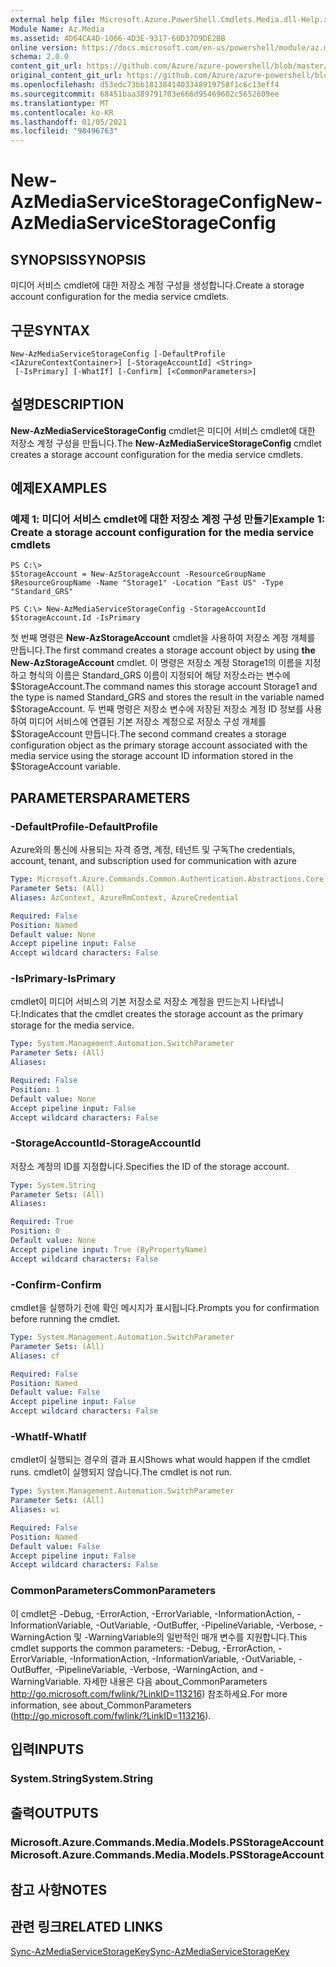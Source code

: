 ```yaml
---
external help file: Microsoft.Azure.PowerShell.Cmdlets.Media.dll-Help.xml
Module Name: Az.Media
ms.assetid: 4D64CA4D-1066-4D3E-9317-60D37D9DE2BB
online version: https://docs.microsoft.com/en-us/powershell/module/az.media/new-azmediaservicestorageconfig
schema: 2.0.0
content_git_url: https://github.com/Azure/azure-powershell/blob/master/src/Media/Media/help/New-AzMediaServiceStorageConfig.md
original_content_git_url: https://github.com/Azure/azure-powershell/blob/master/src/Media/Media/help/New-AzMediaServiceStorageConfig.md
ms.openlocfilehash: d53edc73bb1813841403348919758f1c6c13eff4
ms.sourcegitcommit: 68451baa389791703e666d95469602c5652609ee
ms.translationtype: MT
ms.contentlocale: ko-KR
ms.lasthandoff: 01/05/2021
ms.locfileid: "98496763"
---
```

# <span data-ttu-id="61224-101">New-AzMediaServiceStorageConfig</span><span class="sxs-lookup"><span data-stu-id="61224-101">New-AzMediaServiceStorageConfig</span></span>

## <span data-ttu-id="61224-102">SYNOPSIS</span><span class="sxs-lookup"><span data-stu-id="61224-102">SYNOPSIS</span></span>
<span data-ttu-id="61224-103">미디어 서비스 cmdlet에 대한 저장소 계정 구성을 생성합니다.</span><span class="sxs-lookup"><span data-stu-id="61224-103">Create a storage account configuration for the media service cmdlets.</span></span>

## <span data-ttu-id="61224-104">구문</span><span class="sxs-lookup"><span data-stu-id="61224-104">SYNTAX</span></span>

```
New-AzMediaServiceStorageConfig [-DefaultProfile <IAzureContextContainer>] [-StorageAccountId] <String>
 [-IsPrimary] [-WhatIf] [-Confirm] [<CommonParameters>]
```

## <span data-ttu-id="61224-105">설명</span><span class="sxs-lookup"><span data-stu-id="61224-105">DESCRIPTION</span></span>
<span data-ttu-id="61224-106">**New-AzMediaServiceStorageConfig** cmdlet은 미디어 서비스 cmdlet에 대한 저장소 계정 구성을 만듭니다.</span><span class="sxs-lookup"><span data-stu-id="61224-106">The **New-AzMediaServiceStorageConfig** cmdlet creates a storage account configuration for the media service cmdlets.</span></span>

## <span data-ttu-id="61224-107">예제</span><span class="sxs-lookup"><span data-stu-id="61224-107">EXAMPLES</span></span>

### <span data-ttu-id="61224-108">예제 1: 미디어 서비스 cmdlet에 대한 저장소 계정 구성 만들기</span><span class="sxs-lookup"><span data-stu-id="61224-108">Example 1: Create a storage account configuration for the media service cmdlets</span></span>
```
PS C:\>
$StorageAccount = New-AzStorageAccount -ResourceGroupName $ResourceGroupName -Name "Storage1" -Location "East US" -Type "Standard_GRS"

PS C:\> New-AzMediaServiceStorageConfig -StorageAccountId $StorageAccount.Id -IsPrimary
```

<span data-ttu-id="61224-109">첫 번째 명령은 **New-AzStorageAccount** cmdlet을 사용하여 저장소 계정 개체를 만듭니다.</span><span class="sxs-lookup"><span data-stu-id="61224-109">The first command creates a storage account object by using **the New-AzStorageAccount** cmdlet.</span></span>
<span data-ttu-id="61224-110">이 명령은 저장소 계정 Storage1의 이름을 지정하고 형식의 이름은 Standard_GRS 이름이 지정되어 해당 저장소라는 변수에 $StorageAccount.</span><span class="sxs-lookup"><span data-stu-id="61224-110">The command names this storage account Storage1 and the type is named Standard_GRS and stores the result in the variable named $StorageAccount.</span></span>
<span data-ttu-id="61224-111">두 번째 명령은 저장소 변수에 저장된 저장소 계정 ID 정보를 사용하여 미디어 서비스에 연결된 기본 저장소 계정으로 저장소 구성 개체를 $StorageAccount 만듭니다.</span><span class="sxs-lookup"><span data-stu-id="61224-111">The second command creates a storage configuration object as the primary storage account associated with the media service using the storage account ID information stored in the $StorageAccount variable.</span></span>

## <span data-ttu-id="61224-112">PARAMETERS</span><span class="sxs-lookup"><span data-stu-id="61224-112">PARAMETERS</span></span>

### <span data-ttu-id="61224-113">-DefaultProfile</span><span class="sxs-lookup"><span data-stu-id="61224-113">-DefaultProfile</span></span>
<span data-ttu-id="61224-114">Azure와의 통신에 사용되는 자격 증명, 계정, 테넌트 및 구독</span><span class="sxs-lookup"><span data-stu-id="61224-114">The credentials, account, tenant, and subscription used for communication with azure</span></span>

```yaml
Type: Microsoft.Azure.Commands.Common.Authentication.Abstractions.Core.IAzureContextContainer
Parameter Sets: (All)
Aliases: AzContext, AzureRmContext, AzureCredential

Required: False
Position: Named
Default value: None
Accept pipeline input: False
Accept wildcard characters: False
```

### <span data-ttu-id="61224-115">-IsPrimary</span><span class="sxs-lookup"><span data-stu-id="61224-115">-IsPrimary</span></span>
<span data-ttu-id="61224-116">cmdlet이 미디어 서비스의 기본 저장소로 저장소 계정을 만드는지 나타냅니다.</span><span class="sxs-lookup"><span data-stu-id="61224-116">Indicates that the cmdlet creates the storage account as the primary storage for the media service.</span></span>

```yaml
Type: System.Management.Automation.SwitchParameter
Parameter Sets: (All)
Aliases:

Required: False
Position: 1
Default value: None
Accept pipeline input: False
Accept wildcard characters: False
```

### <span data-ttu-id="61224-117">-StorageAccountId</span><span class="sxs-lookup"><span data-stu-id="61224-117">-StorageAccountId</span></span>
<span data-ttu-id="61224-118">저장소 계정의 ID를 지정합니다.</span><span class="sxs-lookup"><span data-stu-id="61224-118">Specifies the ID of the storage account.</span></span>

```yaml
Type: System.String
Parameter Sets: (All)
Aliases:

Required: True
Position: 0
Default value: None
Accept pipeline input: True (ByPropertyName)
Accept wildcard characters: False
```

### <span data-ttu-id="61224-119">-Confirm</span><span class="sxs-lookup"><span data-stu-id="61224-119">-Confirm</span></span>
<span data-ttu-id="61224-120">cmdlet을 실행하기 전에 확인 메시지가 표시됩니다.</span><span class="sxs-lookup"><span data-stu-id="61224-120">Prompts you for confirmation before running the cmdlet.</span></span>

```yaml
Type: System.Management.Automation.SwitchParameter
Parameter Sets: (All)
Aliases: cf

Required: False
Position: Named
Default value: False
Accept pipeline input: False
Accept wildcard characters: False
```

### <span data-ttu-id="61224-121">-WhatIf</span><span class="sxs-lookup"><span data-stu-id="61224-121">-WhatIf</span></span>
<span data-ttu-id="61224-122">cmdlet이 실행되는 경우의 결과 표시</span><span class="sxs-lookup"><span data-stu-id="61224-122">Shows what would happen if the cmdlet runs.</span></span>
<span data-ttu-id="61224-123">cmdlet이 실행되지 않습니다.</span><span class="sxs-lookup"><span data-stu-id="61224-123">The cmdlet is not run.</span></span>

```yaml
Type: System.Management.Automation.SwitchParameter
Parameter Sets: (All)
Aliases: wi

Required: False
Position: Named
Default value: False
Accept pipeline input: False
Accept wildcard characters: False
```

### <span data-ttu-id="61224-124">CommonParameters</span><span class="sxs-lookup"><span data-stu-id="61224-124">CommonParameters</span></span>
<span data-ttu-id="61224-125">이 cmdlet은 -Debug, -ErrorAction, -ErrorVariable, -InformationAction, -InformationVariable, -OutVariable, -OutBuffer, -PipelineVariable, -Verbose, -WarningAction 및 -WarningVariable의 일반적인 매개 변수를 지원합니다.</span><span class="sxs-lookup"><span data-stu-id="61224-125">This cmdlet supports the common parameters: -Debug, -ErrorAction, -ErrorVariable, -InformationAction, -InformationVariable, -OutVariable, -OutBuffer, -PipelineVariable, -Verbose, -WarningAction, and -WarningVariable.</span></span> <span data-ttu-id="61224-126">자세한 내용은 다음 about_CommonParameters http://go.microsoft.com/fwlink/?LinkID=113216) 참조하세요.</span><span class="sxs-lookup"><span data-stu-id="61224-126">For more information, see about_CommonParameters (http://go.microsoft.com/fwlink/?LinkID=113216).</span></span>

## <span data-ttu-id="61224-127">입력</span><span class="sxs-lookup"><span data-stu-id="61224-127">INPUTS</span></span>

### <span data-ttu-id="61224-128">System.String</span><span class="sxs-lookup"><span data-stu-id="61224-128">System.String</span></span>

## <span data-ttu-id="61224-129">출력</span><span class="sxs-lookup"><span data-stu-id="61224-129">OUTPUTS</span></span>

### <span data-ttu-id="61224-130">Microsoft.Azure.Commands.Media.Models.PSStorageAccount</span><span class="sxs-lookup"><span data-stu-id="61224-130">Microsoft.Azure.Commands.Media.Models.PSStorageAccount</span></span>

## <span data-ttu-id="61224-131">참고 사항</span><span class="sxs-lookup"><span data-stu-id="61224-131">NOTES</span></span>

## <span data-ttu-id="61224-132">관련 링크</span><span class="sxs-lookup"><span data-stu-id="61224-132">RELATED LINKS</span></span>

[<span data-ttu-id="61224-133">Sync-AzMediaServiceStorageKey</span><span class="sxs-lookup"><span data-stu-id="61224-133">Sync-AzMediaServiceStorageKey</span></span>](./Sync-AzMediaServiceStorageKey.md)


